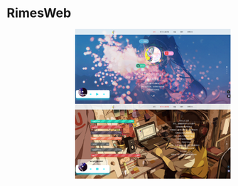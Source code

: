 # RimesWeb

<img align="right" width="350" src="效果图1.png" >
<img align="right" width="350" src="效果图2.jpg" >

